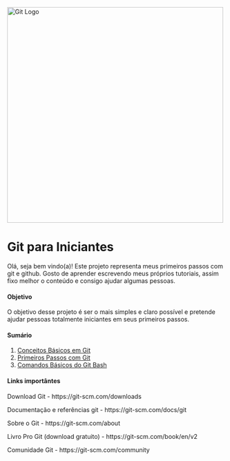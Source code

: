 <img src="https://git-scm.com/images/logos/1color-orange-lightbg@2x.png" alt="Git Logo" width="500px"/>

# Git para Iniciantes
Olá, seja bem vindo(a)!
Este projeto representa meus primeiros passos com git e github. Gosto de aprender escrevendo meus próprios tutoriais, assim fixo melhor o conteúdo e consigo ajudar algumas pessoas.

#### Objetivo
O objetivo desse projeto é ser o mais simples e claro possível e pretende ajudar pessoas totalmente iniciantes em seus primeiros passos.

#### Sumário
1. <a href="https://github.com/wesleybertipaglia/Git-para-iniciantes/blob/main/1.%20Conceitos%20B%C3%A1sicos.md">Conceitos Básicos em Git</a>
2. <a href="https://github.com/wesleybertipaglia/Git-para-iniciantes/blob/main/2.%20Primeiros%20Passos.md">Primeiros Passos com Git</a>
3. <a href="https://github.com/wesleybertipaglia/Git-para-iniciantes/blob/main/3.%20Comandos%20B%C3%A1sicos%20Git%20Bash.md">Comandos Básicos do Git Bash</a>

#### Links importântes
<p>Download Git - https://git-scm.com/downloads</p>
<p>Documentação e referências git - https://git-scm.com/docs/git</p>
<p>Sobre o Git - https://git-scm.com/about</p>
<p>Livro Pro Git (download gratuito) - https://git-scm.com/book/en/v2</p>
<p>Comunidade Git - https://git-scm.com/community</p>
